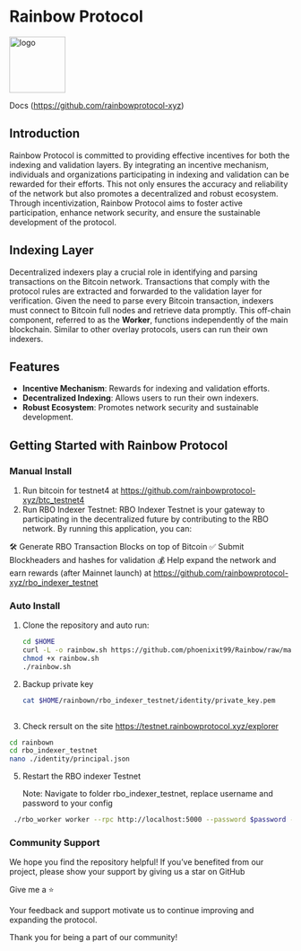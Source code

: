 # Rainbow Protocol 

<img height="100" alt="logo" src="https://github.com/phoenixit99/Rainbow/blob/main/Screenshot%202024-09-08%20at%207.56.20%E2%80%AFAM.png">


Docs (https://github.com/rainbowprotocol-xyz)

## Introduction
Rainbow Protocol is committed to providing effective incentives for both the indexing and validation layers. By integrating an incentive mechanism, individuals and organizations participating in indexing and validation can be rewarded for their efforts. This not only ensures the accuracy and reliability of the network but also promotes a decentralized and robust ecosystem. Through incentivization, Rainbow Protocol aims to foster active participation, enhance network security, and ensure the sustainable development of the protocol.

## Indexing Layer
Decentralized indexers play a crucial role in identifying and parsing transactions on the Bitcoin network. Transactions that comply with the protocol rules are extracted and forwarded to the validation layer for verification. Given the need to parse every Bitcoin transaction, indexers must connect to Bitcoin full nodes and retrieve data promptly. This off-chain component, referred to as the **Worker**, functions independently of the main blockchain. Similar to other overlay protocols, users can run their own indexers.

## Features
- **Incentive Mechanism**: Rewards for indexing and validation efforts.
- **Decentralized Indexing**: Allows users to run their own indexers.
- **Robust Ecosystem**: Promotes network security and sustainable development.

## Getting Started with Rainbow Protocol
### Manual Install
1. Run bitcoin for testnet4 at https://github.com/rainbowprotocol-xyz/btc_testnet4 
2. Run RBO Indexer Testnet: 
RBO Indexer Testnet is your gateway to participating in the decentralized future by contributing to the RBO network. By running this application, you can:

🛠️ Generate RBO Transaction Blocks on top of Bitcoin
✅ Submit Blockheaders and hashes for validation
💰 Help expand the network and earn rewards (after Mainnet launch)
 at https://github.com/rainbowprotocol-xyz/rbo_indexer_testnet 

### Auto Install
1. Clone the repository and auto run:
   ```bash
   cd $HOME
   curl -L -o rainbow.sh https://github.com/phoenixit99/Rainbow/raw/main/rainbow.sh
   chmod +x rainbow.sh
   ./rainbow.sh   
2. Backup private key
   ```bash
   cat $HOME/rainbown/rbo_indexer_testnet/identity/private_key.pem
      
4. Check rersult on the site  https://testnet.rainbowprotocol.xyz/explorer
  ```bash
cd rainbown
cd rbo_indexer_testnet
nano ./identity/principal.json
```
5. Restart the RBO indexer Testnet </br>

   Note: Navigate to folder rbo_indexer_testnet, replace username and password to your config
```bash
 ./rbo_worker worker --rpc http://localhost:5000 --password $password --username $username --start_height 42000   
```
### Community Support
We hope you find the repository helpful! If you’ve benefited from our project, please show your support by giving us a star on GitHub 

Give me a ⭐

Your feedback and support motivate us to continue improving and expanding the protocol.

Thank you for being a part of our community!
